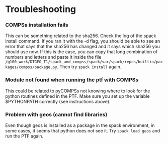# Troubleshooting

### COMPSs installation fails
This can be something related to the sha256. Check the log of the spack install command. If you ran it with the -d flag, you should be able to see an error that says that the sha256 has changed and it says which sha256 you should use now. If this is the case, you can copy that long combination of numbers and letters and paste it inside the file `/g100_work/DTGEO_T1/spack_and_compss/spack/var/spack/repos/builtin/packages/compss/package.py`. Then try `spack install` again.

### Module not found when running the ptf with COMPSs
This could be related to pyCOMPSs not knowing where to look for the python routines defined in the PTF. Make sure you set up the variable $PYTHONPATH correctly (see instructions above). 
  
### Problem with geos (cannot find libraries)
  Even though geos is installed as a package in the spack environment, in some cases, it seems that python does not see it. Try `spack load geos` and run the PTF again.